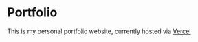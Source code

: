 # Portfolio

This is my personal portfolio website, currently hosted via [Vercel](https://vercel.com/)

